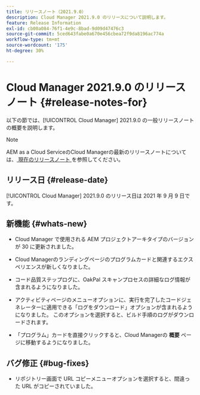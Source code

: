 ```yaml
---
title: リリースノート（2021.9.0）
description: Cloud Manager 2021.9.0 のリリースについて説明します。
feature: Release Information
exl-id: cb00a084-76f1-4e9c-8bad-9d09d47476c3
source-git-commit: 5ced643fabe0a670e456cbea72f9da8196ac774a
workflow-type: tm+mt
source-wordcount: '175'
ht-degree: 30%

---
```


# Cloud Manager 2021.9.0 のリリースノート {#release-notes-for}

以下の節では、[!UICONTROL Cloud Manager] 2021.9.0 の一般リリースノートの概要を説明します。

>[!NOTE]
>AEM as a Cloud ServiceのCloud Managerの最新のリリースノートについては、[ 現在のリリースノート ](https://experienceleague.adobe.com/en/docs/experience-manager-cloud-service/content/release-notes/cloud-manager/current#getting-access) を参照してください。

## リリース日 {#release-date}

[!UICONTROL Cloud Manager] 2021.9.0 のリリース日は 2021 年 9 月 9 日です。

## 新機能 {#whats-new}

* Cloud Manager で使用される AEM プロジェクトアーキタイプのバージョンが 30 に更新されました。

* Cloud Managerのランディングページのプログラムカードと関連するエクスペリエンスが新しくなりました。

* コード品質ステップログに、OakPal スキャンプロセスの詳細なログ情報が含まれるようになりました。

* アクティビティページのメニューオプションに、実行を完了したコードジェネレーターに適用できる「ログをダウンロード」オプションが含まれるようになりました。 このオプションを選択すると、ビルド手順のログがダウンロードされます。

* 「プログラム」カードを直接クリックすると、Cloud Managerの **概要** ページに移動するようになりました。

## バグ修正 {#bug-fixes}

* リポジトリー画面で URL コピーメニューオプションを選択すると、間違った URL がコピーされていました。
